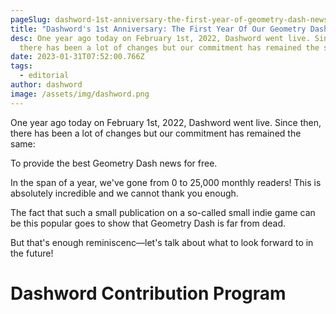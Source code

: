 ```yaml
---
pageSlug: dashword-1st-anniversary-the-first-year-of-geometry-dash-news
title: "Dashword's 1st Anniversary: The First Year Of Our Geometry Dash News"
desc: One year ago today on February 1st, 2022, Dashword went live. Since then,
  there has been a lot of changes but our commitment has remained the same.
date: 2023-01-31T07:52:00.766Z
tags:
  - editorial
author: dashword
image: /assets/img/dashword.png
---
```

One year ago today on February 1st, 2022, Dashword went live. Since then, there has been a lot of changes but our commitment has remained the same:

To provide the best Geometry Dash news for free.

In the span of a year, we've gone from 0 to 25,000 monthly readers! This is absolutely incredible and we cannot thank you enough.

The fact that such a small publication on a so-called small indie game can be this popular goes to show that Geometry Dash is far from dead.

But that's enough reminiscenc—let's talk about what to look forward to in the future!

# Dashword Contribution Program
